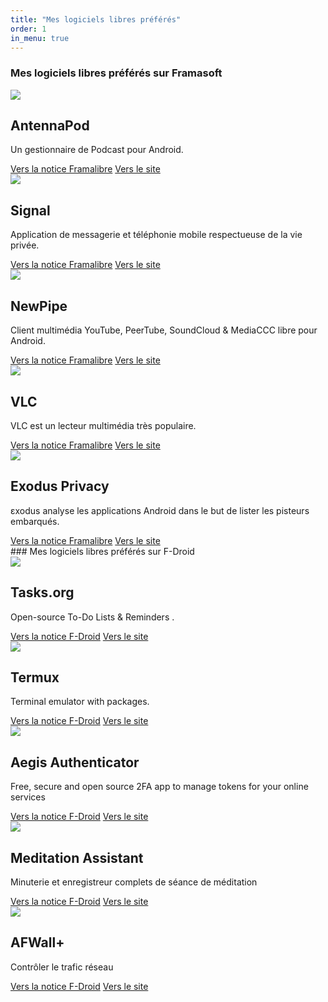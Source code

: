 ```yaml
---
title: "Mes logiciels libres préférés"
order: 1
in_menu: true
---
```

### Mes logiciels libres préférés sur Framasoft

 <article class="framalibre-notice">
    <div>
      <img src="https://beta.framalibre.org/images/logo/AntennaPod.png">
    </div>
    <div>
      <h2>AntennaPod</h2>
      <p>Un gestionnaire de Podcast pour Android.</p>
      <div>
        <a href="https://beta.framalibre.org/notices/antennapod.html">Vers la notice Framalibre</a>
        <a href="http://antennapod.org/">Vers le site</a>
      </div>
    </div>
  </article>


  <article class="framalibre-notice">
    <div>
      <img src="https://framalibre.org/images/logo/Signal.png">
    </div>
    <div>
      <h2>Signal</h2>
      <p>Application de messagerie et téléphonie mobile respectueuse de la vie privée.</p>
      <div>
        <a href="https://framalibre.org/notices/signal.html">Vers la notice Framalibre</a>
        <a href="https://signal.org">Vers le site</a>
      </div>
    </div>
  </article>

  <article class="framalibre-notice">
    <div>
      <img src="https://framalibre.org/images/logo/NewPipe.png">
    </div>
    <div>
      <h2>NewPipe</h2>
      <p>Client multimédia YouTube, PeerTube, SoundCloud &amp; MediaCCC libre pour Android.</p>
      <div>
        <a href="https://framalibre.org/notices/newpipe.html">Vers la notice Framalibre</a>
        <a href="https://newpipe.schabi.org/">Vers le site</a>
      </div>
    </div>
  </article>

  <article class="framalibre-notice">
    <div>
      <img src="https://framalibre.org/images/logo/VLC.png">
    </div>
    <div>
      <h2>VLC</h2>
      <p>VLC est un lecteur multimédia très populaire.</p>
      <div>
        <a href="https://framalibre.org/notices/vlc.html">Vers la notice Framalibre</a>
        <a href="https://www.videolan.org/vlc/">Vers le site</a>
      </div>
    </div>
  </article>

  <article class="framalibre-notice">
    <div>
      <img src="https://framalibre.org/images/logo/Exodus%20Privacy.png">
    </div>
    <div>
      <h2>Exodus Privacy</h2>
      <p>εxodus analyse les applications Android dans le but de lister les pisteurs embarqués.</p>
      <div>
        <a href="https://framalibre.org/notices/exodus-privacy.html">Vers la notice Framalibre</a>
        <a href="https://exodus-privacy.eu.org/fr/">Vers le site</a>
      </div>
    </div>
  </article> 
### Mes logiciels libres préférés sur F-Droid

 <article class="framalibre-notice">
    <div>
      <img src="https://f-droid.org/repo/org.tasks/en-US/icon_YftLJ2dGZxgevP1f0n9c9X9HZKYmyz06c370Udel8Tk=.png">
    </div>
    <div>
      <h2> Tasks.org</h2>
      <p>Open-source To-Do Lists & Reminders .</p>
      <div>
        <a href="https://f-droid.org/en/packages/org.tasks/">Vers la notice F-Droid</a>
        <a href="https://tasks.org">Vers le site</a>
      </div>
    </div>
  </article> 


  <article class="framalibre-notice">
    <div>
      <img src="https://f-droid.org/repo/com.termux/en-US/icon_7jMZ7XD80oeucmGEaTwktIRZexLtGWvJfKdVD6Wu2SI=.png">
    </div>
    <div>
      <h2> Termux</h2>
      <p>Terminal emulator with packages.</p>
      <div>
        <a href="https://f-droid.org/en/packages/com.termux/index.html">Vers la notice F-Droid</a>
        <a href="https://wiki.termux.com/">Vers le site</a>
      </div>
    </div>
  </article> 

  <article class="framalibre-notice">
    <div>
      <img src="https://f-droid.org/repo/com.beemdevelopment.aegis/en-US/icon_C951ZFTL5UuK5VK6KaIOnVy5NNb0Wqe8asl4v1fSXLI=.png">
    </div>
    <div>
      <h2>Aegis Authenticator</h2>
      <p> Free, secure and open source 2FA app to manage tokens for your online services </p>
      <div>
        <a href="https://f-droid.org/fr/packages/com.beemdevelopment.aegis/">Vers la notice F-Droid</a>
        <a href="https://getaegis.app/">Vers le site</a>
      </div>
    </div>
  </article> 

  <article class="framalibre-notice">
    <div>
      <img src="https://f-droid.org/repo/sh.ftp.rocketninelabs.meditationassistant.opensource/en-US/icon_Q4W1bwqqvfns4pz1lvtszKuYqBC4BewcHdu5SqfaobE=.png">
    </div>
    <div>
      <h2>Meditation Assistant</h2>
      <p> Minuterie et enregistreur complets de séance de méditation </p>
      <div>
        <a href="https://f-droid.org/fr/packages/sh.ftp.rocketninelabs.meditationassistant.opensource/">Vers la notice F-Droid</a>
        <a href="https://rocket9labs.com/">Vers le site</a>
      </div>
    </div>
  </article> 

  <article class="framalibre-notice">
    <div>
      <img src="https://www.appsapk.com/wp-content/uploads/2014/09/AFWall-Android-Firewall-app.jpg">
    </div>
    <div>
      <h2>AFWall+ </h2>
      <p>Contrôler le trafic réseau</p>
      <div>
        <a href="https://f-droid.org/fr/packages/dev.ukanth.ufirewall/">Vers la notice F-Droid</a>
        <a href="https://github.com/ukanth/afwall/wiki">Vers le site</a>
      </div>
    </div>
  </article> 